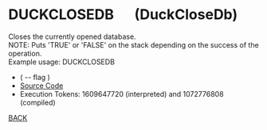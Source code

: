 # DUCKCLOSEDB &emsp; (DuckCloseDb)
Closes the currently opened database.<br/>NOTE: Puts 'TRUE' or 'FALSE' on the stack depending on the success of the operation.<br/>Example usage: DUCKCLOSEDB
* ( -- flag )
* [Source Code](../words/duckdb/DuckCloseDb.cs)
* Execution Tokens: 1609647720 (interpreted) and 1072776808 (compiled)


[BACK](builtins.md#DuckCloseDb)
